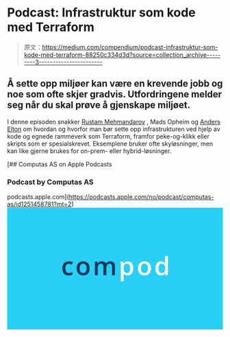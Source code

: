 # Podcast: Infrastruktur som kode med Terraform

> 原文：<https://medium.com/compendium/podcast-infrastruktur-som-kode-med-terraform-88250c334d3d?source=collection_archive---------3----------------------->

## Å sette opp miljøer kan være en krevende jobb og noe som ofte skjer gradvis. Utfordringene melder seg når du skal prøve å gjenskape miljøet.

I denne episoden snakker [Rustam Mehmandarov](https://medium.com/u/cc0e8a7ae567?source=post_page-----88250c334d3d--------------------------------) , Mads Opheim og [Anders Elton](https://medium.com/u/b9ea9988486c?source=post_page-----88250c334d3d--------------------------------) om hvordan og hvorfor man bør sette opp infrastrukturen ved hjelp av kode og egnede rammeverk som Terraform, framfor peke-og-klikk eller skripts som er spesialskrevet. Eksemplene bruker ofte skyløsninger, men kan like gjerne brukes for on-prem- eller hybrid-løsninger.

[](https://podcasts.apple.com/no/podcast/computas-as/id1251458781?mt=2) [## ‎Computas AS on Apple Podcasts

### ‎Podcast by Computas AS

podcasts.apple.com](https://podcasts.apple.com/no/podcast/computas-as/id1251458781?mt=2) ![](img/b14fbbcc920039f89632bb8192d832f9.png)